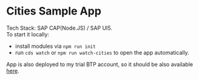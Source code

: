 # Cities Sample App

Tech Stack: SAP CAP(Node.JS) / SAP UI5.<br/>
To start it locally:

- install modules via `npm run init`
- run `cds watch` or `npm run watch-cities` to open the app automatically.

App is also deployed to my trial BTP account, so it should be also available [here](https://65c8f6cctrial.launchpad.cfapps.us10.hana.ondemand.com/site?siteId=c3dabb7c-2a3e-4c95-a351-8a0643a2daf0#Shell-home).
